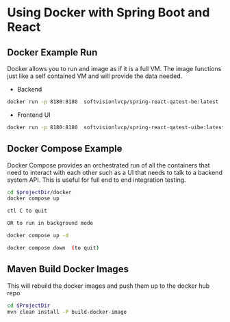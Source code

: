 # Using Docker with Spring Boot and React

## Docker Example Run

Docker allows you to run and image as if it is a full VM. The image functions just like a 
self contained VM and will provide the data needed.

* Backend 
```bash
docker run -p 8180:8180  softvisionlvcp/spring-react-qatest-be:latest
```

* Frontend UI 
```bash
docker run -p 8180:8180  softvisionlvcp/spring-react-qatest-uibe:latest
```
 
## Docker Compose Example
Docker Compose provides an orchestrated run of all the containers that need to interact 
with each other such as a UI that needs to talk to a backend system API. This is useful for 
full end to end integration testing.
 ```bash
 cd $projectDir/docker
 docker compose up
 
 ctl C to quit
 
 OR to run in background mode
 
 docker compose up -d
 
 docker compose down  (to quit)  
 ```
 
 ## Maven Build Docker Images
 
 This will rebuild the docker images and push them up to the docker hub repo
 ```bash
 cd $ProjectDir
 mvn clean install -P build-docker-image
 ```
